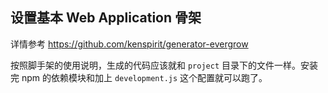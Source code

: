## 设置基本 Web Application 骨架

详情参考 https://github.com/kenspirit/generator-evergrow

按照脚手架的使用说明，生成的代码应该就和 `project` 目录下的文件一样。安装完 npm 的依赖模块和加上 `development.js` 这个配置就可以跑了。  

